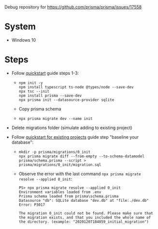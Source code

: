 Debug repository for https://github.com/prisma/prisma/issues/17558

# System

- Windows 10

# Steps

- Follow [quickstart](https://www.prisma.io/docs/getting-started/quickstart) guide steps 1-3:
  - ```
    npm init -y
    npm install typescript ts-node @types/node --save-dev
    npx tsc --init
    npm install prisma --save-dev
    npx prisma init --datasource-provider sqlite
    ```
  - Copy prisma schema
  - ```
    npx prisma migrate dev --name init
    ```
- Delete migrations folder (simulate adding to existing project)
- Follow [quickstart for existing projects](https://www.prisma.io/docs/getting-started/setup-prisma/add-to-existing-project/relational-databases/baseline-your-database-typescript-postgres) guide step "baseline your database":

  - ```
    mkdir -p prisma/migrations/0_init
    npx prisma migrate diff --from-empty --to-schema-datamodel prisma/schema.prisma --script > prisma/migrations/0_init/migration.sql
    ```
  - Observe the error with the last command `npx prisma migrate resolve --applied 0_init`:

    ```
    PS> npx prisma migrate resolve --applied 0_init
    Environment variables loaded from .env
    Prisma schema loaded from prisma\schema.prisma
    Datasource "db": SQLite database "dev.db" at "file:./dev.db"
    Error: P3017

    The migration 0_init could not be found. Please make sure that the migration exists, and that you included the whole name of the directory. (example: "20201207184859_initial_migration")
    ```
